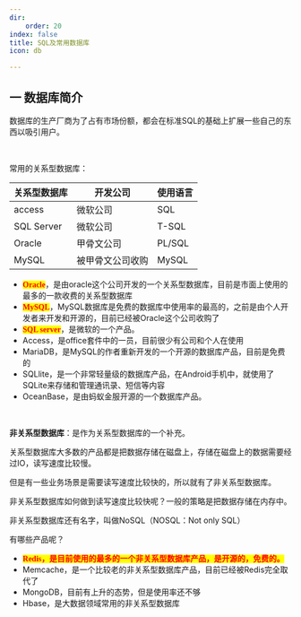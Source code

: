 ```yaml
--- 
dir:
    order: 20
index: false
title: SQL及常用数据库
icon: db

---
```


<Catalog hideHeading/>


## 一 数据库简介

数据库的生产厂商为了占有市场份额，都会在标准SQL的基础上扩展一些自己的东西以吸引用户。

<br/>

常用的关系型数据库：

| 关系型数据库 | 开发公司         | 使用语言 |
| ------------ | ---------------- | -------- |
| access       | 微软公司         | SQL      |
| SQL Server   | 微软公司         | T-SQL    |
| Oracle       | 甲骨文公司       | PL/SQL   |
| MySQL        | 被甲骨文公司收购 | MySQL    |

- <span style='color:red;background:yellow;font-size:文字大小;font-family:字体;'>**Oracle**</span>，是由oracle这个公司开发的一个关系型数据库，目前是市面上使用的最多的一款收费的关系型数据库
- <span style='color:red;background:yellow;font-size:文字大小;font-family:字体;'>**MySQL**</span>，MySQL数据库是免费的数据库中使用率的最高的，之前是由个人开发者来开发和开源的，目前已经被Oracle这个公司收购了
- <span style='color:red;background:yellow;font-size:文字大小;font-family:字体;'>**SQL server**</span>，是微软的一个产品。
- Access，是office套件中的一员，目前很少有公司和个人在使用
- MariaDB，是MySQL的作者重新开发的一个开源的数据库产品，目前是免费的
- SQLlite，是一个非常轻量级的数据库产品，在Android手机中，就使用了SQLite来存储和管理通讯录、短信等内容
- OceanBase，是由蚂蚁金服开源的一个数据库产品。

<br/>



**非关系型数据库**：是作为关系型数据库的一个补充。

关系型数据库大多数的产品都是把数据存储在磁盘上，存储在磁盘上的数据需要经过IO，读写速度比较慢。

但是有一些业务场景是需要读写速度比较快的，所以就有了非关系型数据库。

非关系型数据库如何做到读写速度比较快呢？一般的策略是把数据存储在内存中。

非关系型数据库还有名字，叫做NoSQL（NOSQL：Not only SQL）

有哪些产品呢？

- <span style='color:red;background:yellow;font-size:文字大小;font-family:字体;'>**Redis，是目前使用的最多的一个非关系型数据库产品，是开源的，免费的。**</span>
- Memcache，是一个比较老的非关系型数据库产品，目前已经被Redis完全取代了
- MongoDB，目前有上升的态势，但是使用率还不够
- Hbase，是大数据领域常用的非关系型数据库



<br/>